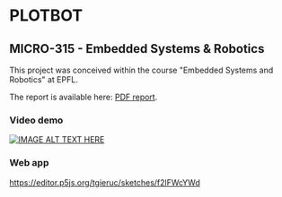 # PLOTBOT
## MICRO-315 - Embedded Systems & Robotics

This project was conceived within the course "Embedded Systems and Robotics" at EPFL.

The report is available here: [PDF report](https://github.com/tgieruc/Plotbot-MTBA6/blob/main/G38_Rapport_Miniprojet_Plotbot.pdf).

### Video demo
[![IMAGE ALT TEXT HERE](https://img.youtube.com/vi/9QSZ_uEdLvQ/0.jpg)](https://www.youtube.com/watch?v=9QSZ_uEdLvQ)


### Web app 
https://editor.p5js.org/tgieruc/sketches/f2lFWcYWd

